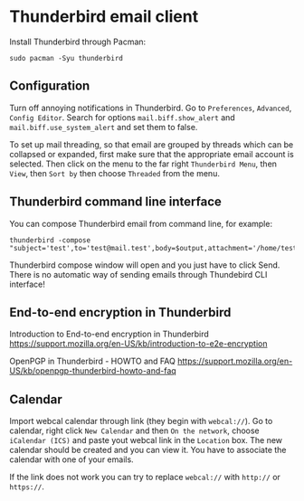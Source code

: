 # Thunderbird email client

Install Thunderbird through Pacman:
```
sudo pacman -Syu thunderbird
```

## Configuration

Turn off annoying notifications in Thunderbird. Go to `Preferences`, `Advanced`, `Config Editor`. Search for options `mail.biff.show_alert` and `mail.biff.use_system_alert` and set them to false.

To set up mail threading, so that email are grouped by threads which can be collapsed or expanded, first make sure that the appropriate email account is selected. Then click on the menu to the far right `Thunderbird Menu`, then `View`, then `Sort by` then choose `Threaded` from the menu.

## Thunderbird command line interface

You can compose Thunderbird email from command line, for example:
```
thunderbird -compose "subject='test',to='test@mail.test',body=$output,attachment='/home/test/scan.log'"
```

Thunderbird compose window will open and you just have to click Send. There is no automatic way of sending emails through Thundebird CLI interface!

## End-to-end encryption in Thunderbird

Introduction to End-to-end encryption in Thunderbird
<https://support.mozilla.org/en-US/kb/introduction-to-e2e-encryption>

OpenPGP in Thunderbird - HOWTO and FAQ
<https://support.mozilla.org/en-US/kb/openpgp-thunderbird-howto-and-faq>

## Calendar

Import webcal calendar through link (they begin with `webcal://`). Go to calendar, right click `New Calendar` and then `On the network`, choose `iCalendar (ICS)` and paste yout webcal link in the `Location` box. The new calendar should be created and you can view it. You have to associate the calendar with one of your emails.

If the link does not work you can try to replace `webcal://` with `http://` or  `https://`.


